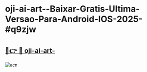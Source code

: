 # oji-ai-art--Baixar-Gratis-Ultima-Versao-Para-Android-IOS-2025-#q9zjw

# <h2><a href="https://ainizakaria.my?title=oji-ai-art-&ref=24M">🔗👉 🔴 oji-ai-art-</a></h2>

[![acn](https://github.com/user-attachments/assets/0f9c940e-d8b0-45ae-aac7-cd30a18b3e1c)](https://ainizakaria.my?title=oji-ai-art-&ref=24M)

